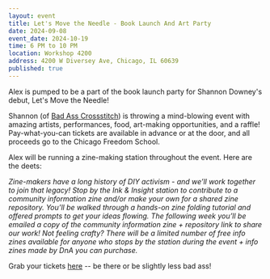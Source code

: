 ```yaml
---
layout: event
title: Let's Move the Needle - Book Launch And Art Party
date: 2024-09-08
event_date: 2024-10-19
time: 6 PM to 10 PM
location: Workshop 4200
address: 4200 W Diversey Ave, Chicago, IL 60639
published: true
---
```


Alex is pumped to be a part of the book launch party for Shannon Downey's debut, Let's Move the Needle! 

Shannon (of <a href="https://www.badasscrossstitch.com/">Bad Ass Crossstitch</a>) is throwing a mind-blowing event with amazing artists, performances, food, art-making opportunities, and a raffle! Pay-what-you-can tickets are available in advance or at the door, and all proceeds go to the Chicago Freedom School. 

Alex will be running a zine-making station throughout the event. Here are the deets:

<i>Zine-makers have a long history of DIY activism - and we’ll work together to join that legacy! Stop by the Ink & Insight station to contribute to a community information zine and/or make your own for a shared zine repository. You’ll be walked through a hands-on zine folding tutorial and offered prompts to get your ideas flowing. The following week you’ll be emailed a copy of the community information zine + repository link to share our work! Not feeling crafty? There will be a limited number of free info zines available for anyone who stops by the station during the event + info zines made by DnA you can purchase. </i>

Grab your tickets <a href="https://www.eventbrite.com/e/lets-move-the-needle-book-launch-and-art-party-tickets-1020852857377">here</a> -- be there or be slightly less bad ass! 
